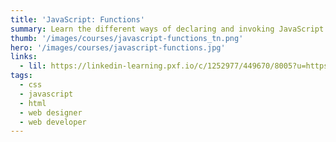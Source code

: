 ```yaml
---
title: 'JavaScript: Functions'
summary: Learn the different ways of declaring and invoking JavaScript functions, the "subprograms" that power your code.
thumb: '/images/courses/javascript-functions_tn.png'
hero: '/images/courses/javascript-functions.jpg'
links:
  - lil: https://linkedin-learning.pxf.io/c/1252977/449670/8005?u=https%3A%2F%2Fwww.linkedin.com%2Flearning%2Fjavascript-functions
tags:
  - css
  - javascript
  - html
  - web designer
  - web developer
---
```

